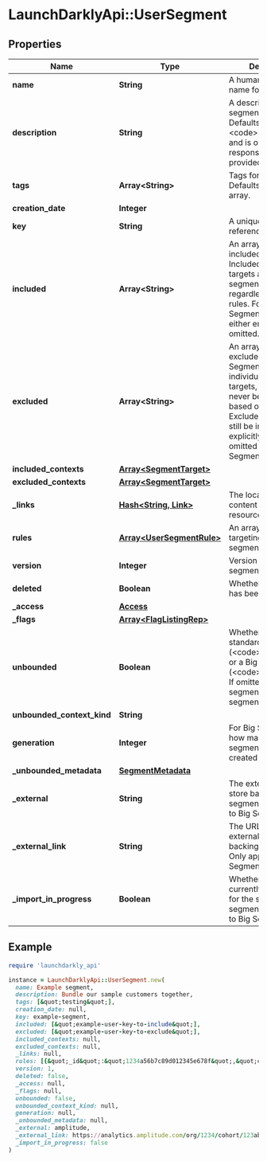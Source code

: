 # LaunchDarklyApi::UserSegment

## Properties

| Name | Type | Description | Notes |
| ---- | ---- | ----------- | ----- |
| **name** | **String** | A human-friendly name for the segment. |  |
| **description** | **String** | A description of the segment&#39;s purpose. Defaults to &lt;code&gt;null&lt;/code&gt; and is omitted in the response if not provided. | [optional] |
| **tags** | **Array&lt;String&gt;** | Tags for the segment. Defaults to an empty array. |  |
| **creation_date** | **Integer** |  |  |
| **key** | **String** | A unique key used to reference the segment |  |
| **included** | **Array&lt;String&gt;** | An array of keys for included targets. Included individual targets are always segment members, regardless of segment rules. For Big Segments this array is either empty or omitted. | [optional] |
| **excluded** | **Array&lt;String&gt;** | An array of keys for excluded targets. Segment rules bypass individual excluded targets, so they will never be included based on rules. Excluded targets may still be included explicitly. This value is omitted for Big Segments. | [optional] |
| **included_contexts** | [**Array&lt;SegmentTarget&gt;**](SegmentTarget.md) |  | [optional] |
| **excluded_contexts** | [**Array&lt;SegmentTarget&gt;**](SegmentTarget.md) |  | [optional] |
| **_links** | [**Hash&lt;String, Link&gt;**](Link.md) | The location and content type of related resources |  |
| **rules** | [**Array&lt;UserSegmentRule&gt;**](UserSegmentRule.md) | An array of the targeting rules for this segment. |  |
| **version** | **Integer** | Version of the segment |  |
| **deleted** | **Boolean** | Whether the segment has been deleted |  |
| **_access** | [**Access**](Access.md) |  | [optional] |
| **_flags** | [**Array&lt;FlagListingRep&gt;**](FlagListingRep.md) |  | [optional] |
| **unbounded** | **Boolean** | Whether this is a standard segment (&lt;code&gt;false&lt;/code&gt;) or a Big Segment (&lt;code&gt;true&lt;/code&gt;). If omitted, the segment is a standard segment. | [optional] |
| **unbounded_context_kind** | **String** |  | [optional] |
| **generation** | **Integer** | For Big Segments, how many times this segment has been created |  |
| **_unbounded_metadata** | [**SegmentMetadata**](SegmentMetadata.md) |  | [optional] |
| **_external** | **String** | The external data store backing this segment. Only applies to Big Segments. | [optional] |
| **_external_link** | **String** | The URL for the external data store backing this segment. Only applies to Big Segments. | [optional] |
| **_import_in_progress** | **Boolean** | Whether an import is currently in progress for the specified segment. Only applies to Big Segments. | [optional] |

## Example

```ruby
require 'launchdarkly_api'

instance = LaunchDarklyApi::UserSegment.new(
  name: Example segment,
  description: Bundle our sample customers together,
  tags: [&quot;testing&quot;],
  creation_date: null,
  key: example-segment,
  included: [&quot;example-user-key-to-include&quot;],
  excluded: [&quot;example-user-key-to-exclude&quot;],
  included_contexts: null,
  excluded_contexts: null,
  _links: null,
  rules: [{&quot;_id&quot;:&quot;1234a56b7c89d012345e678f&quot;,&quot;clauses&quot;:[{&quot;_id&quot;:&quot;12ab3c45de678910fab12345&quot;,&quot;attribute&quot;:&quot;email&quot;,&quot;negate&quot;:false,&quot;op&quot;:&quot;endsWith&quot;,&quot;values&quot;:[&quot;.edu&quot;]}]}],
  version: 1,
  deleted: false,
  _access: null,
  _flags: null,
  unbounded: false,
  unbounded_context_kind: null,
  generation: null,
  _unbounded_metadata: null,
  _external: amplitude,
  _external_link: https://analytics.amplitude.com/org/1234/cohort/123abc,
  _import_in_progress: false
)
```

